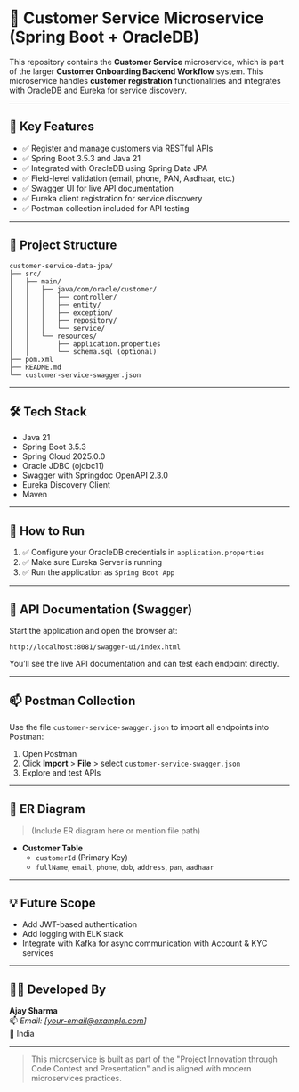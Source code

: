 # 🏦 Customer Service Microservice (Spring Boot + OracleDB)

This repository contains the **Customer Service** microservice, which is part of the larger **Customer Onboarding Backend Workflow** system. This microservice handles **customer registration** functionalities and integrates with OracleDB and Eureka for service discovery.

---

## 🚀 Key Features

- ✅ Register and manage customers via RESTful APIs
- ✅ Spring Boot 3.5.3 and Java 21
- ✅ Integrated with OracleDB using Spring Data JPA
- ✅ Field-level validation (email, phone, PAN, Aadhaar, etc.)
- ✅ Swagger UI for live API documentation
- ✅ Eureka client registration for service discovery
- ✅ Postman collection included for API testing

---

## 📁 Project Structure

```
customer-service-data-jpa/
├── src/
│   ├── main/
│   │   ├── java/com/oracle/customer/
│   │   │   ├── controller/
│   │   │   ├── entity/
│   │   │   ├── exception/
│   │   │   ├── repository/
│   │   │   └── service/
│   │   └── resources/
│   │       ├── application.properties
│   │       └── schema.sql (optional)
├── pom.xml
├── README.md
└── customer-service-swagger.json
```

---

## 🛠 Tech Stack

- Java 21
- Spring Boot 3.5.3
- Spring Cloud 2025.0.0
- Oracle JDBC (ojdbc11)
- Swagger with Springdoc OpenAPI 2.3.0
- Eureka Discovery Client
- Maven

---

## 🧪 How to Run

1. ✅ Configure your OracleDB credentials in `application.properties`
2. ✅ Make sure Eureka Server is running
3. ✅ Run the application as `Spring Boot App`

---

## 🔗 API Documentation (Swagger)

Start the application and open the browser at:

```
http://localhost:8081/swagger-ui/index.html
```

You’ll see the live API documentation and can test each endpoint directly.

---

## 📫 Postman Collection

Use the file `customer-service-swagger.json` to import all endpoints into Postman:

1. Open Postman
2. Click **Import** > **File** > select `customer-service-swagger.json`
3. Explore and test APIs

---

## 🧬 ER Diagram

> (Include ER diagram here or mention file path)

- **Customer Table**
  - `customerId` (Primary Key)
  - `fullName`, `email`, `phone`, `dob`, `address`, `pan`, `aadhaar`

---

## 💡 Future Scope

- Add JWT-based authentication
- Add logging with ELK stack
- Integrate with Kafka for async communication with Account & KYC services

---

## 👨‍💻 Developed By

**Ajay Sharma**  
📫 *Email: [your-email@example.com]*  
📍 India

---

> This microservice is built as part of the "Project Innovation through Code Contest and Presentation" and is aligned with modern microservices practices.